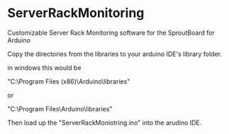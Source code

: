 ServerRackMonitoring
====================

Customizable Server Rack Monitoring software for the SproutBoard for Arduino


Copy the directories from the libraries to your arduino IDE's library folder.

in windows this would be 

"C:\Program Files (x86)\Arduino\libraries"

or 

"C:\Program Files\Arduino\libraries"

Then load up the "ServerRackMoniotring.ino" into the arudino IDE. 
